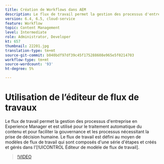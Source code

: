 ```yaml
---
title: Création de Workflows dans AEM
description: Le flux de travail permet la gestion des processus d'entreprise en Experience Manager et est utilisé pour le traitement automatique du contenu et pour faciliter la gouvernance et les processus nécessitant la prise de décision humaine.
version: 6.4, 6.5, cloud-service
feature: Workflow
topic: Content Management
level: Intermediate
role: Administrator, Developer
kt: 657
thumbnail: 22201.jpg
translation-type: tm+mt
source-git-commit: b040bdf97df39c45f175288608e965e5f0214703
workflow-type: tm+mt
source-wordcount: '93'
ht-degree: 5%

---
```



# Utilisation de l’éditeur de flux de travaux

Le flux de travail permet la gestion des processus d&#39;entreprise en Experience Manager et est utilisé pour le traitement automatique du contenu et pour faciliter la gouvernance et les processus nécessitant la prise de décision humaine. Le flux de travail est défini au moyen de modèles de flux de travail qui sont composés d&#39;une série d&#39;étapes et créés et gérés dans l&#39;[!UICONTROL Éditeur de modèle de flux de travail].

>[!VIDEO](https://video.tv.adobe.com/v/22201/?quality=12&learn=on)
